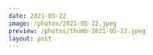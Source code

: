 ```yaml
---
date: 2021-05-22
image: /photos/2021-05-22.jpeg
preview: /photos/thumb-2021-05-22.jpeg
layout: post
---
```



